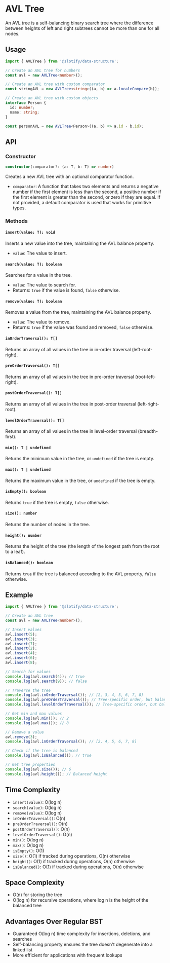 # AVL Tree

An AVL tree is a self-balancing binary search tree where the difference between heights of left and right subtrees cannot be more than one for all nodes.

## Usage

```typescript
import { AVLTree } from '@slotify/data-structure';

// Create an AVL tree for numbers
const avl = new AVLTree<number>();

// Create an AVL tree with custom comparator
const stringAVL = new AVLTree<string>((a, b) => a.localeCompare(b));

// Create an AVL tree with custom objects
interface Person {
  id: number;
  name: string;
}

const personAVL = new AVLTree<Person>((a, b) => a.id - b.id);
```

## API

### Constructor

```typescript
constructor(comparator?: (a: T, b: T) => number)
```

Creates a new AVL tree with an optional comparator function.

- `comparator`: A function that takes two elements and returns a negative number if the first element is less than the second, a positive number if the first element is greater than the second, or zero if they are equal. If not provided, a default comparator is used that works for primitive types.

### Methods

#### `insert(value: T): void`

Inserts a new value into the tree, maintaining the AVL balance property.

- `value`: The value to insert.

#### `search(value: T): boolean`

Searches for a value in the tree.

- `value`: The value to search for.
- Returns: `true` if the value is found, `false` otherwise.

#### `remove(value: T): boolean`

Removes a value from the tree, maintaining the AVL balance property.

- `value`: The value to remove.
- Returns: `true` if the value was found and removed, `false` otherwise.

#### `inOrderTraversal(): T[]`

Returns an array of all values in the tree in in-order traversal (left-root-right).

#### `preOrderTraversal(): T[]`

Returns an array of all values in the tree in pre-order traversal (root-left-right).

#### `postOrderTraversal(): T[]`

Returns an array of all values in the tree in post-order traversal (left-right-root).

#### `levelOrderTraversal(): T[]`

Returns an array of all values in the tree in level-order traversal (breadth-first).

#### `min(): T | undefined`

Returns the minimum value in the tree, or `undefined` if the tree is empty.

#### `max(): T | undefined`

Returns the maximum value in the tree, or `undefined` if the tree is empty.

#### `isEmpty(): boolean`

Returns `true` if the tree is empty, `false` otherwise.

#### `size(): number`

Returns the number of nodes in the tree.

#### `height(): number`

Returns the height of the tree (the length of the longest path from the root to a leaf).

#### `isBalanced(): boolean`

Returns `true` if the tree is balanced according to the AVL property, `false` otherwise.

## Example

```typescript
import { AVLTree } from '@slotify/data-structure';

// Create an AVL tree
const avl = new AVLTree<number>();

// Insert values
avl.insert(5);
avl.insert(3);
avl.insert(7);
avl.insert(2);
avl.insert(4);
avl.insert(6);
avl.insert(8);

// Search for values
console.log(avl.search(4)); // true
console.log(avl.search(9)); // false

// Traverse the tree
console.log(avl.inOrderTraversal()); // [2, 3, 4, 5, 6, 7, 8]
console.log(avl.preOrderTraversal()); // Tree-specific order, but balanced
console.log(avl.levelOrderTraversal()); // Tree-specific order, but balanced

// Get min and max values
console.log(avl.min()); // 2
console.log(avl.max()); // 8

// Remove a value
avl.remove(3);
console.log(avl.inOrderTraversal()); // [2, 4, 5, 6, 7, 8]

// Check if the tree is balanced
console.log(avl.isBalanced()); // true

// Get tree properties
console.log(avl.size()); // 6
console.log(avl.height()); // Balanced height
```

## Time Complexity

- `insert(value)`: O(log n)
- `search(value)`: O(log n)
- `remove(value)`: O(log n)
- `inOrderTraversal()`: O(n)
- `preOrderTraversal()`: O(n)
- `postOrderTraversal()`: O(n)
- `levelOrderTraversal()`: O(n)
- `min()`: O(log n)
- `max()`: O(log n)
- `isEmpty()`: O(1)
- `size()`: O(1) if tracked during operations, O(n) otherwise
- `height()`: O(1) if tracked during operations, O(n) otherwise
- `isBalanced()`: O(1) if tracked during operations, O(n) otherwise

## Space Complexity

- O(n) for storing the tree
- O(log n) for recursive operations, where log n is the height of the balanced tree

## Advantages Over Regular BST

- Guaranteed O(log n) time complexity for insertions, deletions, and searches
- Self-balancing property ensures the tree doesn't degenerate into a linked list
- More efficient for applications with frequent lookups

